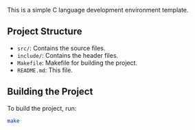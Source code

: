 This is a simple C language development environment template.

## Project Structure

- `src/`: Contains the source files.
- `include/`: Contains the header files.
- `Makefile`: Makefile for building the project.
- `README.md`: This file.

## Building the Project

To build the project, run:

```bash
make